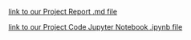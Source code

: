   [link to our Project Report .md file](https://github.com/fbaakyildiz/IE423project/blob/main/report.md)
  
  [link to our Project Code Jupyter Notebook .ipynb file](https://github.com/BU-IE-582/fall-24-fbaakyildiz/blob/main/IE582%20HW1%202019402162.md)

